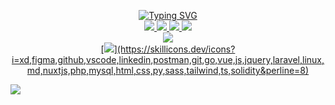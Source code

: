 <p align="center">
<a href="https://github.com/matinsoleymni">
    <img src="https://readme-typing-svg.demolab.com?font=Firacode&size=24&duration=3000&pause=500&color=AE87FF&multiline=true&center=true&vCenter=true&width=265&height=124&lines=Matin+Soleymani;Midlevel; FullStack Developer" alt="Typing SVG" />
</a>
<br/>

<a href="https://github.com/matinsoleymni">
    <img src="https://img.shields.io/badge/matinsoleymni-red?style=flat-square">
</a> 
<a href="https://t.me/soleymnimatin">
    <img src="https://img.shields.io/badge/Channel-blue?style=flat-square&logo=telegram">
</a> 
<a href="https://www.linkedin.com/in/matinsoleymani">
    <img src="https://img.shields.io/badge/-Linkedin-blue?style=flat-square&logo=linkedin">
</a>
<a href="mailto:matinsoleymni@gmail.com">
    <img src="https://img.shields.io/badge/-Email-red?style=flat-square&logo=gmail&logoColor=white">
</a>
<br/> 

<a href="https://github.com/matinsoleymni">
    <img src="https://github-stats-alpha.vercel.app/api?username=matinsoleymni&cc=22272e&tc=37BCF6&ic=AE87FF&bc=AE87FF">
</a>
<br>
<a href="https://github.com/matinsoleymni">
    [<img src="https://github-readme-stats.vercel.app/api/top-langs/?username=matinsoleymni&layout=compact&theme=dark&hide_border=true">](https://skillicons.dev/icons?i=xd,figma,github,vscode,linkedin,postman,git,go,vue,js,jquery,laravel,linux,md,nuxtjs,php,mysql,html,css,py,sass,tailwind,ts,solidity&perline=8)
</a>
</p>

<img src="https://skillicons.dev/icons?i=xd,figma,github,vscode,linkedin,postman,git,go,vue,js,jquery,laravel,linux,md,nuxtjs,php,mysql,html,css,py,sass,tailwind,ts,solidity&perline=8" />
